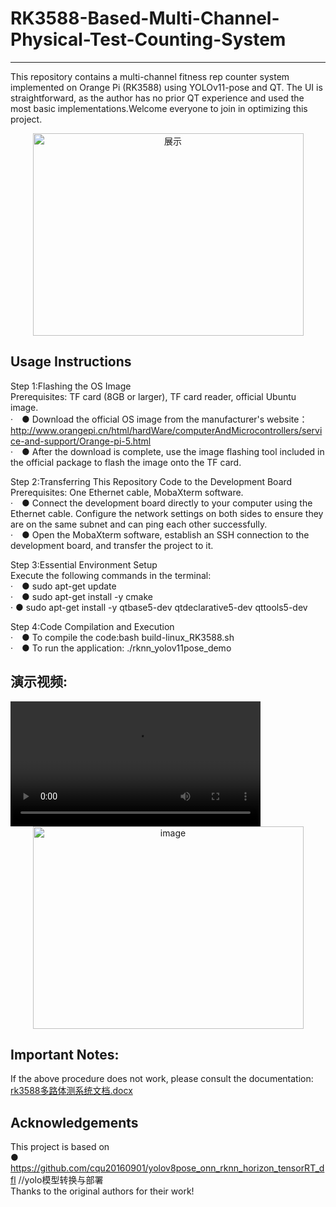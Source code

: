 # RK3588-Based-Multi-Channel-Physical-Test-Counting-System  
---
This repository contains a multi-channel fitness rep counter system implemented on Orange Pi (RK3588) using YOLOv11-pose and QT. The UI is straightforward, as the author has no prior QT experience and used the most basic implementations.Welcome everyone to join in optimizing this project.


<div align="center">
<img width="433" height="324" alt="展示" src="https://github.com/user-attachments/assets/07361ca2-8807-49b0-8b96-7c25d30a1d3f" />
</div>


Usage Instructions
---
Step 1:Flashing the OS Image  
Prerequisites: TF card (8GB or larger), TF card reader, official Ubuntu image.  
· ● Download the official OS image from the manufacturer's website：http://www.orangepi.cn/html/hardWare/computerAndMicrocontrollers/service-and-support/Orange-pi-5.html  
· ● After the download is complete, use the image flashing tool included in the official package to flash the image onto the TF card.  


Step 2:Transferring This Repository Code to the Development Board  
Prerequisites: One Ethernet cable, MobaXterm software.  
· ● Connect the development board directly to your computer using the Ethernet cable. Configure the network settings on both sides to ensure they are on the same subnet and can ping each other successfully.  
· ● Open the MobaXterm software, establish an SSH connection to the development board, and transfer the project to it.  


Step 3:Essential Environment Setup  
Execute the following commands in the terminal:  
· ● sudo apt-get update  
· ● sudo apt-get install -y cmake  
· ● sudo apt-get install -y qtbase5-dev qtdeclarative5-dev qttools5-dev  


Step 4:Code Compilation and Execution  
· ● To compile the code:bash build-linux_RK3588.sh  
· ● To run the application: ./rknn_yolov11pose_demo  







演示视频:  
---
<video src="https://github.com/user-attachments/assets/e71c0e9c-5271-4e9c-b2fb-d95266a63476" controls width="400">
  Your browser does not support the video tag.
</video>  



<div align="center">
<img width="433" height="324" alt="image" src="https://github.com/user-attachments/assets/e7ebf89f-1819-4100-a079-b6bc3dcceeb7" />  
</div>





Important Notes:  
---
If the above procedure does not work, please consult the documentation:    
[rk3588多路体测系统文档.docx](https://github.com/user-attachments/files/22723281/rk3588.docx)  





Acknowledgements
---
This project is based on  
 ● https://github.com/cqu20160901/yolov8pose_onn_rknn_horizon_tensorRT_dfl    //yolo模型转换与部署  
Thanks to the original authors for their work!  

